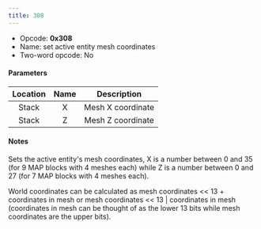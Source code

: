 ```yaml
---
title: 308
---
```


-   Opcode: **0x308**
-   Name: set active entity mesh coordinates
-   Two-word opcode: No

#### Parameters

| Location | Name |    Description    |
|:--------:|:----:|:-----------------:|
|  Stack   |  X   | Mesh X coordinate |
|  Stack   |  Z   | Mesh Z coordinate |

#### Notes

Sets the active entity's mesh coordinates, X is a number between 0 and 35 (for 9 MAP blocks with 4 meshes each) while Z is a number between 0 and 27 (for 7 MAP blocks with 4 meshes each).

World coordinates can be calculated as mesh coordinates &lt;&lt; 13 + coordinates in mesh or mesh coordinates &lt;&lt; 13 \| coordinates in mesh (coordinates in mesh can be thought of as the lower 13 bits while mesh coordinates are the upper bits).
